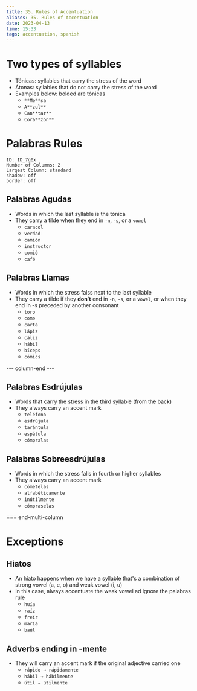 ```yaml
---
title: 35. Rules of Accentuation
aliases: 35. Rules of Accentuation
date: 2023-04-13
time: 15:33
tags: accentuation, spanish
---
```


# Two types of syllables

- Tónicas: syllables that carry the stress of the word
- Átonas: syllables that do not carry the stress of the word
- Examples below: bolded are tónicas
    - `**Me**sa`
    - `A**zul**`
    - `Can**tar**`
    - `Cora**zón**`

# Palabras Rules


```start-multi-column
ID: ID_7g0x
Number of Columns: 2
Largest Column: standard
shadow: off
border: off
```


## Palabras Agudas

- Words in which the last syllable is the tónica
- They carry a tilde when they end in `-n`, `-s`, or a `vowel`
    - `caracol`
    - `verdad`
    - `camión`
    - `instructor`
    - `comió`
    - `café`

## Palabras Llamas

- Words in which the stress falss next to the last syllable
- They carry a tilde if they **don't** end in `-n`, `-s`, or a `vowel`, or when they end in -s preceded by another consonant
    - `toro`
    - `come`
    - `carta`
    - `lápiz`
    - `cáliz`
    - `hábil`
    - `bíceps`
    - `cómics`

--- column-end ---

## Palabras Esdrújulas

- Words that carry the stress in the third syllable (from the back)
- They always carry an accent mark
    - `teléfono`
    - `esdrújula`
    - `tarántula`
    - `espátula`
    - `cómpralas`

## Palabras Sobreesdrújulas

- Words in which the stress falls in fourth or higher syllables
- They always carry an accent mark
    - `cómetelas`
    - `alfabéticamente`
    - `inútilmente`
    - `cómpraselas`

=== end-multi-column





# Exceptions

## Hiatos

- An hiato happens when we have a syllable that's a combination of strong vowel (a, e, o) and weak vowel (i, u)
- In this case, always accentuate the weak vowel ad ignore the palabras rule
    - `huía`
    - `raíz`
    - `freír`
    - `maría`
    - `baúl`

## Adverbs ending in -mente

- They will carry an accent mark if the original adjective carried one
    - `rápido → rápidamente`
    - `hábil → hábilmente`
    - `útil → útilmente`